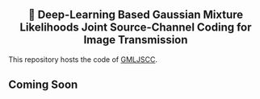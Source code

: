 <center><h2>🚀 Deep-Learning Based Gaussian Mixture Likelihoods Joint Source-Channel Coding for Image Transmission</h2></center>


This repository hosts the code of [GMLJSCC](https://github.com/gusye1234/nano-graphrag).


## Coming Soon
